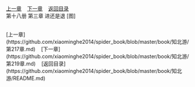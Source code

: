 
[上一章](https://github.com/xiaominghe2014/spider_book/blob/master/book/知北游/第217章.md)&nbsp;&nbsp;&nbsp;&nbsp;[下一章](https://github.com/xiaominghe2014/spider_book/blob/master/book/知北游/第219章.md)&nbsp;&nbsp;&nbsp;&nbsp;[返回目录](https://github.com/xiaominghe2014/spider_book/blob/master/book/知北游/README.md)
<br /> 第十八册 第三章 进还是退 [图]<br />
    
  <br />
[上一章](https://github.com/xiaominghe2014/spider_book/blob/master/book/知北游/第217章.md)&nbsp;&nbsp;&nbsp;&nbsp;[下一章](https://github.com/xiaominghe2014/spider_book/blob/master/book/知北游/第219章.md)&nbsp;&nbsp;&nbsp;&nbsp;[返回目录](https://github.com/xiaominghe2014/spider_book/blob/master/book/知北游/README.md)
